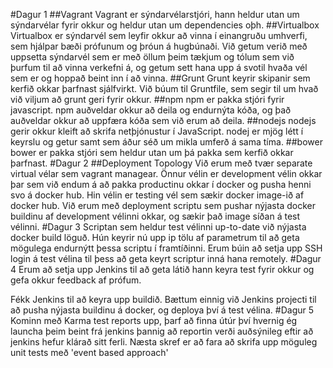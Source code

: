 #Dagur 1
##Vagrant
Vagrant er sýndarvélarstjóri, hann heldur utan um sýndarvélar fyrir okkur og heldur utan um dependencies oþh.
##Virtualbox
Virtualbox er sýndarvél sem leyfir okkur að vinna í einangruðu umhverfi, sem hjálpar bæði prófunum og þróun á hugbúnaði. Við getum verið með uppsetta sýndarvél sem er með öllum þeim tækjum og tólum sem við þurfum til að vinna verkefni á, og getum sett hana upp á svotil hvaða vél sem er og hoppað beint inn í að vinna.
##Grunt
Grunt keyrir skipanir sem kerfið okkar þarfnast sjálfvirkt. Við búum til Gruntfile, sem segir til um hvað við viljum að grunt geri fyrir okkur.
##npm
npm er pakka stjóri fyrir javascript. npm auðveldar okkur að deila og endurnýta kóða, og það auðveldar okkur að uppfæra kóða sem við erum að deila.
##nodejs
nodejs gerir okkur kleift að skrifa netþjónustur í JavaScript. nodej er mjög létt í keyrslu og getur samt sem áður séð um mikla umferð á sama tíma.
##bower
bower er pakka stjóri sem heldur utan um þá pakka sem kerfið okkar þarfnast.
#Dagur 2
##Deployment Topology
Við erum með tvær separate virtual vélar sem vagrant managear. Önnur vélin er development vélin okkar þar sem við endum á að pakka productinu okkar í docker og pusha henni svo á docker hub. Hin vélin er testing vél sem sækir docker image-ið af docker hub. Við erum með deployment scriptu sem pushar nýjasta docker buildinu af development vélinni okkar, og sækir það image síðan á test vélinni.
#Dagur 3
Scriptan sem heldur test vélinni up-to-date við nýjasta docker build löguð. Hún keyrir nú upp ip tölu af parametrum til að geta mögulega endurnýtt þessa scriptu í framtíðinni. Erum búin að setja upp SSH login á test vélina til þess að geta keyrt scriptur inná hana remotely.
#Dagur 4
Erum að setja upp Jenkins til að geta látið hann keyra test fyrir okkur og gefa okkur feedback af prófum.

Fékk Jenkins til að keyra upp buildið. Bættum einnig við Jenkins projecti til að pusha nýjasta buildinu á docker, og deploya því á test vélina.
#Dagur 5
Kominn með Karma test reports upp, þarf að finna útúr því hvernig ég launcha þeim beint frá jenkins þannig að reportin verði auðsýnileg eftir að jenkins hefur klárað sitt ferli. Næsta skref er að fara að skrifa upp möguleg unit tests með 'event based approach'